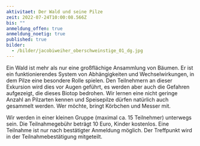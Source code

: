```yaml
---
aktivitaet: Der Wald und seine Pilze
zeit: 2022-07-24T10:00:08.566Z
bis: ""
anmeldung_offen: true
anmeldung_noetig: true
published: true
bilder:
  - /bilder/jacobiweiher_oberschweinstige_01_dg.jpg
---
```

Ein Wald ist mehr als nur eine großflächige Ansammlung von Bäumen. Er ist ein funktionierendes System von Abhängigkeiten und Wechselwirkungen, in dem Pilze eine besondere Rolle spielen. Den Teilnehmern an dieser Exkursion wird dies vor Augen geführt, es werden aber auch die Gefahren aufgezeigt, die dieses Biotop bedrohen. Wir lernen eine nicht geringe Anzahl an Pilzarten kennen und Speisepilze dürfen natürlich auch gesammelt werden. Wer möchte, bringt Körbchen und Messer mit.

Wir werden in einer kleinen Gruppe (maximal ca. 15 Teilnehmer) unterwegs sein. Die Teilnahmegebühr beträgt 10 Euro, Kinder kostenlos. Eine Teilnahme ist nur nach bestätigter Anmeldung möglich. Der Treffpunkt wird in der Teilnahmebestätigung mitgeteilt.
